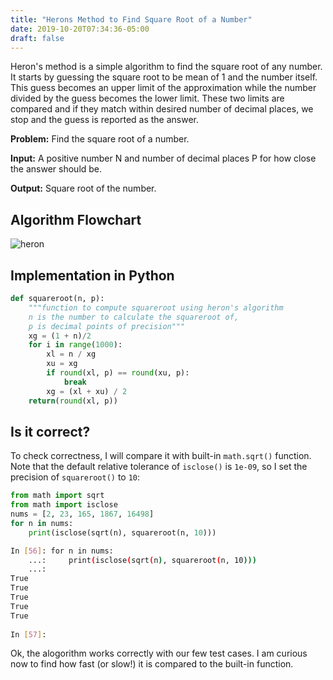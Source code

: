 ```yaml
---
title: "Herons Method to Find Square Root of a Number"
date: 2019-10-20T07:34:36-05:00
draft: false
---
```

Heron's method is a simple algorithm to find the square root of any number. It
starts by guessing the square root to be mean of 1 and the number itself. This
guess becomes an upper limit of the approximation while the number divided by
the guess becomes the lower limit. These two limits are compared and if they
match within desired number of decimal places, we stop and the guess is reported
as the answer.

**Problem:** Find the square root of a number.

**Input:** A positive number N and number of decimal places P for how close the
answer should be.

**Output:** Square root of the number.

## Algorithm Flowchart
![heron](/blog/img/heron15.jpg)

## Implementation in Python

```python
def squareroot(n, p):
    """function to compute squareroot using heron's algorithm
    n is the number to calculate the squareroot of,
    p is decimal points of precision"""
    xg = (1 + n)/2
    for i in range(1000):
        xl = n / xg
        xu = xg
        if round(xl, p) == round(xu, p):
            break
        xg = (xl + xu) / 2
    return(round(xl, p))
```

## Is it correct?
To check correctness, I will compare it with built-in `math.sqrt()` function. Note
that the default relative tolerance of `isclose()` is `1e-09`, so I set the
precision of `squareroot()` to `10`:

```python
from math import sqrt
from math import isclose
nums = [2, 23, 165, 1867, 16498]
for n in nums:
    print(isclose(sqrt(n), squareroot(n, 10)))
```
```bash
In [56]: for n in nums:                                    
    ...:     print(isclose(sqrt(n), squareroot(n, 10)))    
    ...:                                                   
True                                                       
True                                                       
True                                                       
True                                                       
True                                                       
                                                           
In [57]:
```

Ok, the alogorithm works correctly with our few test cases. I am curious now to
find how fast (or slow!) it is compared to the built-in function.
